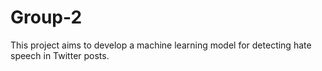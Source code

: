 # Group-2
This project aims to develop a machine learning model for detecting hate speech in Twitter posts. 
